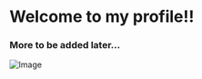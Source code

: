 # Welcome to my profile!!

### More to be added later...

![Image](https://gameknightly.com/wp-content/uploads/2022/08/github-teacher-avatar.png)
